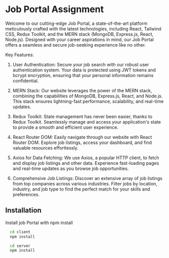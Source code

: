 # Job Portal Assignment

Welcome to our cutting-edge Job Portal, a state-of-the-art platform meticulously crafted with the latest technologies, including React, Tailwind CSS, Redux Toolkit, and the MERN stack (MongoDB, Express.js, React, Node.js). Designed with your career aspirations in mind, our Job Portal offers a seamless and secure job-seeking experience like no other.

Key Features:

1. User Authentication:
   Secure your job search with our robust user authentication system. Your data is protected using JWT tokens and bcrypt encryption, ensuring that your personal information remains confidential.

2. MERN Stack:
   Our website leverages the power of the MERN stack, combining the capabilities of MongoDB, Express.js, React, and Node.js. This stack ensures lightning-fast performance, scalability, and real-time updates.

3. Redux Toolkit:
   State management has never been easier, thanks to Redux Toolkit. Seamlessly manage and access your application's state to provide a smooth and efficient user experience.

4. React Router DOM:
   Easily navigate through our website with React Router DOM. Explore job listings, access your dashboard, and find valuable resources effortlessly.

5. Axios for Data Fetching:
   We use Axios, a popular HTTP client, to fetch and display job listings and other data. Experience fast-loading pages and real-time updates as you browse job opportunities.

6. Comprehensive Job Listings:
   Discover an extensive array of job listings from top companies across various industries. Filter jobs by location, industry, and job type to find the perfect match for your skills and preferences.

## Installation

Install job Portal with npm install

```bash
  cd client
  npm install
```

```bash
  cd server
  npm install
```

